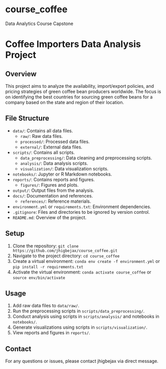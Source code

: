 # course_coffee
Data Analytics Course Capstone

# Coffee Importers Data Analysis Project

## Overview
This project aims to analyze the availability, import/export policies, and pricing strategies of green coffee bean producers worldwide. The focus is on identifying the best countries for sourcing green coffee beans for a company based on the state and region of their location.
## File Structure
- `data/`: Contains all data files.
  - `raw/`: Raw data files.
  - `processed/`: Processed data files.
  - `external/`: External data files.
- `scripts/`: Contains all scripts.
  - `data_preprocessing/`: Data cleaning and preprocessing scripts.
  - `analysis/`: Data analysis scripts.
  - `visualization/`: Data visualization scripts.
- `notebooks/`: Jupyter or R Markdown notebooks.
- `reports/`: Contains reports and figures.
  - `figures/`: Figures and plots.
- `output/`: Output files from the analysis.
- `docs/`: Documentation and references.
  - `references/`: Reference materials.
- `environment.yml` or `requirements.txt`: Environment dependencies.
- `.gitignore`: Files and directories to be ignored by version control.
- `README.md`: Overview of the project.

## Setup
1. Clone the repository: `git clone https://github.com/jhigbejax/course_coffee.git`
2. Navigate to the project directory: `cd course_coffee`
3. Create a virtual environment: `conda env create -f environment.yml` or `pip install -r requirements.txt`
4. Activate the virtual environment: `conda activate course_coffee` or `source env/bin/activate`

## Usage
1. Add raw data files to `data/raw/`.
2. Run the preprocessing scripts in `scripts/data_preprocessing/`.
3. Conduct analysis using scripts in `scripts/analysis/` and notebooks in `notebooks/`.
4. Generate visualizations using scripts in `scripts/visualization/`.
5. View reports and figures in `reports/`.

## Contact
For any questions or issues, please contact jhigbejax via direct message.
